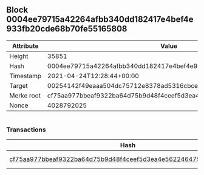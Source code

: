## Block 0004ee79715a42264afbb340dd182417e4bef4e933fb20cde68b70fe55165808

Attribute | Value
--- | ---
Height | 35851
Hash | 0004ee79715a42264afbb340dd182417e4bef4e933fb20cde68b70fe55165808
Timestamp | 2021-04-24T12:28:44+00:00
Target | 00254142f49eaaa504dc75712e8378ad5316cbcead634704b3734b6271167cc4
Merke root | cf75aa977bbeaf9322ba64d75b9d48f4ceef5d3ea4e5622464799219c0ca5812
Nonce | 4028792025

```

```

### Transactions

Hash | Amount
--- | ---
[cf75aa977bbeaf9322ba64d75b9d48f4ceef5d3ea4e5622464799219c0ca5812](cf75aa977bbeaf9322ba64d75b9d48f4ceef5d3ea4e5622464799219c0ca5812.md) | 10.00000000 SKEPTI 
